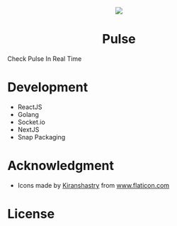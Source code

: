 <p align="center">
  <img src="https://user-images.githubusercontent.com/29037312/79879805-cc488480-840c-11ea-8d79-737f9b22167d.png">
  <h1 align="center">Pulse</h1>
</p>
Check Pulse In Real Time

# Development

- ReactJS
- Golang
- Socket.io
- NextJS
- Snap Packaging

# Acknowledgment
- <div>Icons made by <a href="https://www.flaticon.com/authors/kiranshastry" title="Kiranshastry">Kiranshastry</a> from <a href="https://www.flaticon.com/" title="Flaticon">www.flaticon.com</a></div>

# License

